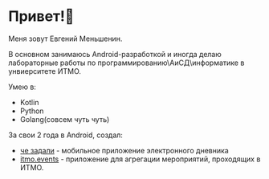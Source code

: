 # Привет!👋
Меня зовут Евгений Меньшенин. 

В основном занимаюсь Android-разработкой и иногда делаю лабораторные работы по программированию\АиСД\информатике в унвиерситете ИТМО.

Умею в:
- Kotlin
- Python
- Golang(совсем чуть чуть)

За свои 2 года в Android, создал: 
- [че задали](https://github.com/mezhendosina/che-zadlai-app) - мобильное приложение электронного дневника
- [itmo.events](https://github.com/ITMO-Events/itmo-events) - приложение для агрегации мероприятий, проходящих в ИТМО.

